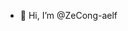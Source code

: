 - 👋 Hi, I’m @ZeCong-aelf

<!---
ZeCong-aelf/ZeCong-aelf is a ✨ special ✨ repository because its `README.md` (this file) appears on your GitHub profile.
You can click the Preview link to take a look at your changes.
--->
